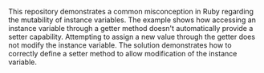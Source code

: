 This repository demonstrates a common misconception in Ruby regarding the mutability of instance variables.  The example shows how accessing an instance variable through a getter method doesn't automatically provide a setter capability. Attempting to assign a new value through the getter does not modify the instance variable.  The solution demonstrates how to correctly define a setter method to allow modification of the instance variable.